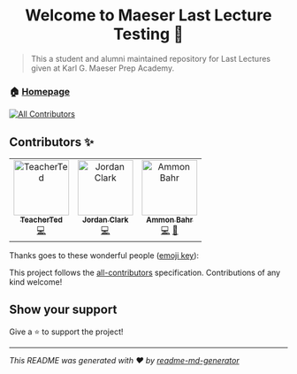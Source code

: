 <h1 align="center">Welcome to Maeser Last Lecture Testing 👋</h1>
<p>
</p>

> This a student and alumni maintained repository for Last Lectures given at Karl G. Maeser Prep Academy.

### 🏠 [Homepage](maeserlastlectures.com)

[![All Contributors](https://img.shields.io/badge/all_contributors-3-orange.svg?style=flat-square)](#contributors)

## Contributors ✨

<!-- ALL-CONTRIBUTORS-LIST:START - Do not remove or modify this section -->
<!-- prettier-ignore -->
<table>
  <tr>
    <td align="center"><a href="https://github.com/TeacherTed"><img src="https://avatars1.githubusercontent.com/u/45575751?v=4" width="100px;" alt="TeacherTed"/><br /><sub><b>TeacherTed</b></sub></a><br /><a href="https://github.com/comprowinter/LastLecture/commits?author=TeacherTed" title="Code">💻</a></td>
    <td align="center"><a href="https://github.com/TheHackist-webdev2"><img src="https://avatars.githubusercontent.com/u/182794161?v=4" width="100px;" alt="Jordan Clark"/><br /><sub><b>Jordan Clark</b></sub></a><br /><a href="https://github.com/TheHackist-webdev2/Maeser-Last-Lectures-Testing/commits?author=TheHackist-webdev2" title="Code">💻</a></td>
    <td align="center"><a href="https://github.com/ammonbahr"><img src="https://avatars.githubusercontent.com/u/182668397?v=4" width="100px;" alt="Ammon Bahr"/><br /><sub><b>Ammon Bahr</b></sub></a><br /><a href="https://github.com/TheHackist-webdev2/Maeser-Last-Lectures-Testing/commits?author=ammonbahr" title="Code">💻</a> <a href="#review-nebrelbug" title="Reviewed Pull Requests">👀</a></td>
  </tr>
</table>

<!-- ALL-CONTRIBUTORS-LIST:END -->
Thanks goes to these wonderful people ([emoji key](https://allcontributors.org/docs/en/emoji-key)):

<!-- ALL-CONTRIBUTORS-LIST:START - Do not remove or modify this section -->

This project follows the [all-contributors](https://github.com/all-contributors/all-contributors) specification. Contributions of any kind welcome!

## Show your support

Give a ⭐️ to support the project!

***
_This README was generated with ❤️ by [readme-md-generator](https://github.com/kefranabg/readme-md-generator)_
